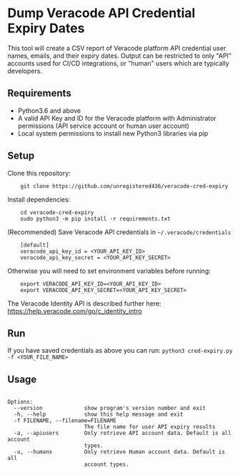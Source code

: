 # Dump Veracode API Credential Expiry Dates
This tool will create a CSV report of Veracode platform API credential user names, emails, and their expiry dates. Output can be restricted to only "API" accounts used for CI/CD integrations, or "human" users which are typically developers.

## Requirements
* Python3.6 and above
* A valid API Key and ID for the Veracode platform with Administrator permissions (API service account or human user account)
* Local system permissions to install new Python3 libraries via pip

## Setup
Clone this repository:
```
    git clone https://github.com/unregistered436/veracode-cred-expiry
```
Install dependencies:
```
    cd veracode-cred-expiry
    sudo python3 -m pip install -r requirements.txt
```
(Recommended) Save Veracode API credentials in `~/.veracode/credentials`
```
    [default]
    veracode_api_key_id = <YOUR_API_KEY_ID>
    veracode_api_key_secret = <YOUR_API_KEY_SECRET>
```
Otherwise you will need to set environment variables before running:
``` 
    export VERACODE_API_KEY_ID=<YOUR_API_KEY_ID>
    export VERACODE_API_KEY_SECRET=<YOUR_API_KEY_SECRET>
```
    
The Veracode Identity API is described further here: https://help.veracode.com/go/c_identity_intro
    
## Run
If you have saved credentials as above you can run:
    `python3 cred-expiry.py -f <YOUR_FILE_NAME>`

## Usage
```Usage: python3 cred-expiry.py [options] arg1 arg2

Options:
  --version             show program's version number and exit
  -h, --help            show this help message and exit
  -f FILENAME, --filename=FILENAME
                        The file name for user API expiry results
  -a, --apiusers        Only retrieve API account data. Default is all account
                        types.
  -u, --humans          Only retrieve Human account data. Default is all
                        account types.
```
